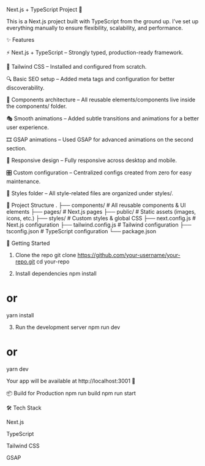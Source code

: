 Next.js + TypeScript Project 🚀

This is a Next.js project built with TypeScript from the ground up.
I’ve set up everything manually to ensure flexibility, scalability, and performance.

✨ Features

⚡ Next.js + TypeScript – Strongly typed, production-ready framework.

🎨 Tailwind CSS – Installed and configured from scratch.

🔍 Basic SEO setup – Added meta tags and configuration for better discoverability.

🧩 Components architecture – All reusable elements/components live inside the components/ folder.

🎭 Smooth animations – Added subtle transitions and animations for a better user experience.

🎞 GSAP animations – Used GSAP for advanced animations on the second section.

📱 Responsive design – Fully responsive across desktop and mobile.

🎛 Custom configuration – Centralized configs created from zero for easy maintenance.

🎨 Styles folder – All style-related files are organized under styles/.

📂 Project Structure
.
├── components/ # All reusable components & UI elements
├── pages/ # Next.js pages
├── public/ # Static assets (images, icons, etc.)
├── styles/ # Custom styles & global CSS
├── next.config.js # Next.js configuration
├── tailwind.config.js # Tailwind configuration
├── tsconfig.json # TypeScript configuration
└── package.json

🚀 Getting Started

1. Clone the repo
   git clone https://github.com/your-username/your-repo.git
   cd your-repo

2. Install dependencies
   npm install

# or

yarn install

3. Run the development server
   npm run dev

# or

yarn dev

Your app will be available at http://localhost:3001
🎉

📦 Build for Production
npm run build
npm run start

🛠 Tech Stack

Next.js

TypeScript

Tailwind CSS

GSAP
